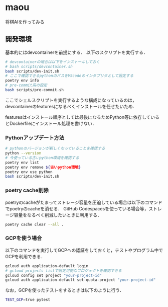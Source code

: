 # maou
将棋AIを作ってみる

## 開発環境

基本的にはdevcontainerを前提にする．
以下のスクリプトを実行する．

```bash
# devcontainerの場合は以下をインストールしておく
# bash scripts/devcontainer.sh
bash scripts/dev-init.sh
# ここで確認できるpythonのパスをVScodeのインタプリタとして設定する
poetry env info
# pre-commit系の設定
bash scripts/pre-commit.sh
```

ここでシェルスクリプトを実行するような構成になっているのは，
devcontainerのfeaturesになるべくインストールを任せたいため．

featuresはインストール順序としては最後になるためPython等に依存しているとDockerfileにインストール処理を書けない．

### Pythonアップデート方法

```bash
# pythonのバージョンが新しくなっていることを確認する
python --version
# 今使っている古いpython環境を確認する
poetry env list
poetry env remove ${古いpython環境}
poetry env use python
bash scripts/dev-init.sh
```

### poetry cache削除

poetryのcacheがたまってストレージ容量を圧迫している場合は以下のコマンドでpoetryのcacheを消せる．
GitHub Codespacesを使っている場合等，ストレージ容量をなるべく削減したいときに利用する．

```bash
poetry cache clear --all .
```

### GCPを使う場合

以下のコマンドを実行してGCPへの認証をしておくと，テストやプログラム中でGCPを利用できる．

```bash
gcloud auth application-default login
# gcloud projects listで設定可能なプロジェクトを確認できる
gcloud config set project "your-project-id"
gcloud auth application-default set-quota-project "your-project-id"
```

なお，GCPを使ったテストをするときは以下のように行う．

```bash
TEST_GCP=true pytest
```
